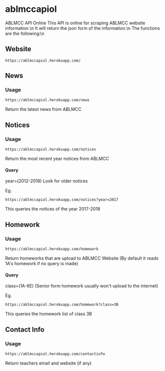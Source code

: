# ablmccapiol
ABLMCC API Online
This API is online for scraping ABLMCC website information.\n
It will return the json form of the information.\n
The functions are the following:\n

## Website
```
https://ablmccapiol.herokuapp.com/
```

## News
### Usage
```
https://ablmccapiol.herokuapp.com/news
```
Return the latest news from ABLMCC

## Notices
### Usage
```
https://ablmccapiol.herokuapp.com/notices
```
Return the most recent year notices from ABLMCC

#### Query
year=(2012-2018)
Look for older notices

Eg.
```
https://ablmccapiol.herokuapp.com/notices?year=2017
```
This queries the notices of the year 2017-2018

## Homework
### Usage
```
https://ablmccapiol.herokuapp.com/homework
```
Return homeworks that are upload to ABLMCC Website
(By default it reads 1A's homework if no query is made)

#### Query
class=(1A-6E)
(Senior form homework usually won't upload to the internet)

Eg.
```
https://ablmccapiol.herokuapp.com/homework?class=3B
```
This queries the homework list of class 3B

## Contact Info
### Usage
```
https://ablmccapiol.herokuapp.com/contactinfo
```
Return teachers email and website (if any)

